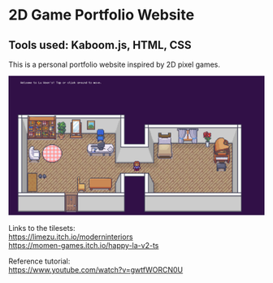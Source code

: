 # 2D Game Portfolio Website

## Tools used: Kaboom.js, HTML, CSS

This is a personal portfolio website inspired by 2D pixel games. 

![Screenshot](Kaboom.png)

Links to the tilesets: \
https://limezu.itch.io/moderninteriors \
https://momen-games.itch.io/happy-la-v2-ts

Reference tutorial: \
https://www.youtube.com/watch?v=gwtfWORCN0U
